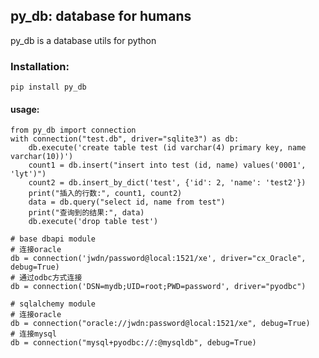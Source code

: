 ## py_db: database for humans
py_db is a database utils for python

### Installation:
    pip install py_db

#### usage:

    from py_db import connection
    with connection("test.db", driver="sqlite3") as db:
        db.execute('create table test (id varchar(4) primary key, name varchar(10))')
        count1 = db.insert("insert into test (id, name) values('0001', 'lyt')")
        count2 = db.insert_by_dict('test', {'id': 2, 'name': 'test2'})
        print("插入的行数:", count1, count2)
        data = db.query("select id, name from test")
        print("查询到的结果:", data)
        db.execute('drop table test')

    # base dbapi module
    # 连接oracle
    db = connection('jwdn/password@local:1521/xe', driver="cx_Oracle", debug=True)
    # 通过odbc方式连接
    db = connection('DSN=mydb;UID=root;PWD=password', driver="pyodbc")

    # sqlalchemy module
    # 连接oracle
    db = connection("oracle://jwdn:password@local:1521/xe", debug=True)
    # 连接mysql
    db = connection("mysql+pyodbc://:@mysqldb", debug=True)

